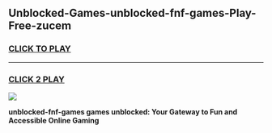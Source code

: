 
## Unblocked-Games-unblocked-fnf-games-Play-Free-zucem
<h3>
<a href="https://premium76.site?title=unblocked-fnf-games&ref=21A">CLICK TO PLAY</a></h3>
<hr>

<h3>
<a href="https://premium76.site?title=unblocked-fnf-games&ref=21A">CLICK 2 PLAY</a>
  
</h3>

<a href="https://premium76.site?title=unblocked-fnf-games&ref=21A"><img src="https://clearcache.store/games.png"></a>


**unblocked-fnf-games games unblocked: Your Gateway to Fun and Accessible Online Gaming**
